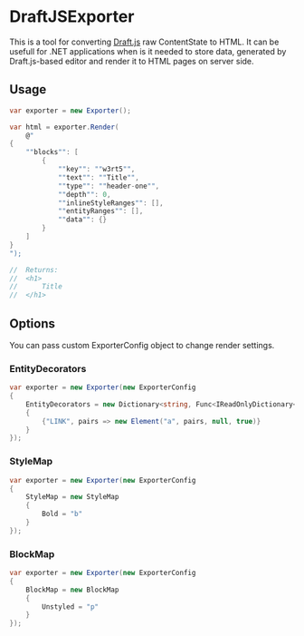 # DraftJSExporter

This is a tool for converting [Draft.js](https://github.com/facebook/draft-js) raw ContentState to HTML. It can be usefull for .NET applications when is it needed to store data, generated by Draft.js-based editor and render it to HTML pages on server side.

## Usage

```csharp
var exporter = new Exporter();

var html = exporter.Render(
	@"
{
	""blocks"": [
		{
            ""key"": ""w3rt5"",
            ""text"": ""Title"",
            ""type"": ""header-one"",
            ""depth"": 0,
            ""inlineStyleRanges"": [],
            ""entityRanges"": [],
            ""data"": {}
        }
	]
}
");

//	Returns:
// 	<h1>
//		Title
//	</h1>

```

## Options

You can pass custom ExporterConfig object to change render settings.

### EntityDecorators

```csharp
var exporter = new Exporter(new ExporterConfig
{
    EntityDecorators = new Dictionary<string, Func<IReadOnlyDictionary<string, string>, Element>>
    {
        {"LINK", pairs => new Element("a", pairs, null, true)}
    }
});
```

### StyleMap

```csharp
var exporter = new Exporter(new ExporterConfig
{
    StyleMap = new StyleMap
    {
        Bold = "b"
    }
});
```

### BlockMap

```csharp
var exporter = new Exporter(new ExporterConfig
{
    BlockMap = new BlockMap
    {
        Unstyled = "p"
    }
});
```
